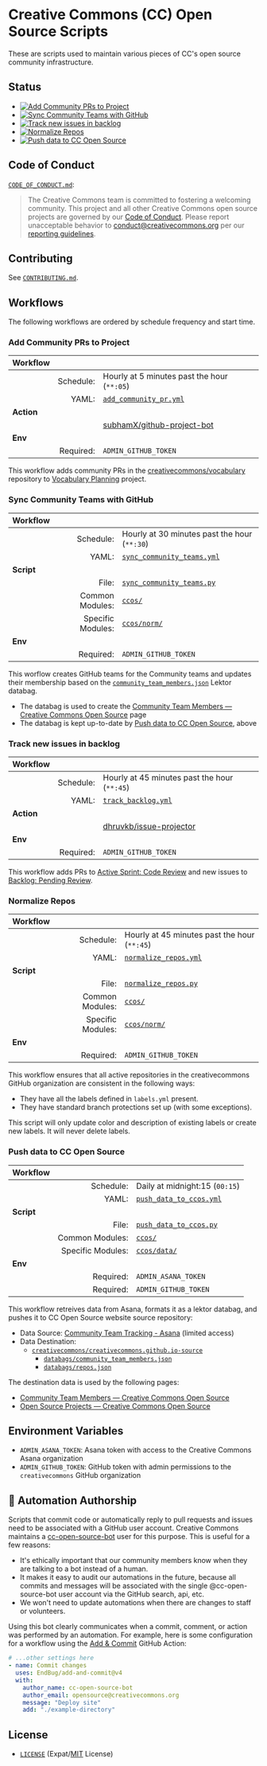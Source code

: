 # Creative Commons (CC) Open Source Scripts

These are scripts used to maintain various pieces of CC's open source community
infrastructure.


## Status

- [![Add Community PRs to Project][prs_badge]][prs_link]
- [![Sync Community Teams with GitHub][teams_badge]][teams_link]
- [![Track new issues in backlog][backlog_badge]][backlog_link]
- [![Normalize Repos][norm_badge]][norm_link]
- [![Push data to CC Open Source][data_badge]][data_link]

[prs_badge]: https://github.com/creativecommons/ccos-scripts/actions/workflows/add_community_pr.yml/badge.svg
[prs_link]: #add-community-prs-to-project
[teams_badge]: https://github.com/creativecommons/ccos-scripts/actions/workflows/sync_community_teams.yml/badge.svg
[teams_link]: #sync-community-teams-with-github
[backlog_badge]: https://github.com/creativecommons/ccos-scripts/actions/workflows/track_backlog.yml/badge.svg
[backlog_link]: #track-new-issues-in-backlog
[norm_badge]: https://github.com/creativecommons/ccos-scripts/actions/workflows/normalize_repos.yml/badge.svg
[norm_link]: #normalize-repos
[data_badge]: https://github.com/creativecommons/ccos-scripts/actions/workflows/push_data_to_ccos.yml/badge.svg
[data_link]: #push-data-to-cc-open-source


## Code of Conduct

[`CODE_OF_CONDUCT.md`](CODE_OF_CONDUCT.md):
> The Creative Commons team is committed to fostering a welcoming community.
> This project and all other Creative Commons open source projects are governed
> by our [Code of Conduct][code_of_conduct]. Please report unacceptable
> behavior to [conduct@creativecommons.org](mailto:conduct@creativecommons.org)
> per our [reporting guidelines][reporting_guide].

[code_of_conduct]: https://opensource.creativecommons.org/community/code-of-conduct/
[reporting_guide]: https://opensource.creativecommons.org/community/code-of-conduct/enforcement/


## Contributing

See [`CONTRIBUTING.md`](CONTRIBUTING.md).


## Workflows

The following workflows are ordered by schedule frequency and start time.


### Add Community PRs to Project

| **Workflow** | | |
| -- | --: | --- |
| | Schedule: | Hourly at 5 minutes past the hour (`**:05`) |
| | YAML: | [`add_community_pr.yml`][community_pr_yml] |
| **Action** | | |
| | | [subhamX/github-project-bot][proj_bot] |
| **Env** | | |
| | Required: | `ADMIN_GITHUB_TOKEN` |

This workflow adds community PRs in the
[creativecommons/vocabulary][vocab_repo] repository to [Vocabulary
Planning][vocab_plan] project.

[community_pr_yml]: .github/workflows/add_community_pr.yml
[proj_bot]: https://github.com/subhamX/github-project-bot
[vocab_repo]: https://github.com/creativecommons/vocabulary
[vocab_plan]: https://github.com/orgs/creativecommons/projects/13


### Sync Community Teams with GitHub

| **Workflow** | | |
| -- | --: | --- |
| | Schedule: | Hourly at 30 minutes past the hour (`**:30`) |
| | YAML: | [`sync_community_teams.yml`][sync_teams_yml]  |
| **Script** | | |
| | File: | [`sync_community_teams.py`][teams_file] |
| | Common Modules: | [`ccos/`](ccos/) |
| | Specific Modules: | [`ccos/norm/`](ccos/norm/) |
| **Env** | | |
| | Required: | `ADMIN_GITHUB_TOKEN` |

This worflow creates GitHub teams for the Community teams and updates their membership based on the [`community_team_members.json`][databag] Lektor databag.
 - The databag is used to create the [Community Team Members — Creative
   Commons Open Source][ctlistpage] page
 - The databag is kept up-to-date by [Push data to CC Open
   Source](#push-data-to-cc-open-source), above

[sync_teams_yml]: .github/workflows/sync_community_teams.yml
[teams_file]: sync_community_teams.py
[databag]: https://github.com/creativecommons/creativecommons.github.io-source/blob/master/databags/community_team_members.json
[ctlistpage]: https://opensource.creativecommons.org/community/community-team/members/


### Track new issues in backlog

| **Workflow** | | |
| -- | --: | --- |
| | Schedule: | Hourly at 45 minutes past the hour (`**:45`) |
| | YAML: | [`track_backlog.yml`][track_backlog] |
| **Action** | | |
| | | [dhruvkb/issue-projector][issue_bot] |
| **Env** | | |
| | Required: | `ADMIN_GITHUB_TOKEN` |

This workflow adds PRs to [Active Sprint: Code Review][active_sprint] and new issues to [Backlog: Pending Review][backlog_pending].

[track_backlog]: .github/workflows/track_backlog.yml
[issue_bot]: https://github.com/dhruvkb/issue-projector
[active_sprint]: https://github.com/orgs/creativecommons/projects/7
[backlog_pending]: https://github.com/orgs/creativecommons/projects/10


###  Normalize Repos

| **Workflow** | | |
| -- | --: | --- |
| | Schedule: | Hourly at 45 minutes past the hour (`**:45`) |
| | YAML: | [`normalize_repos.yml`][norm_pr_yml] |
| **Script** | | |
| | File: | [`normalize_repos.py`][norm_file] |
| | Common Modules: | [`ccos/`](ccos/) |
| | Specific Modules: | [`ccos/norm/`](ccos/norm/) |
| **Env** | | |
| | Required: | `ADMIN_GITHUB_TOKEN` |

This workflow ensures that all active repositories in the creativecommons
GitHub organization are consistent in the following ways:
- They have all the labels defined in `labels.yml` present.
- They have standard branch protections set up (with some exceptions).

This script will only update color and description of existing labels or create
new labels. It will never delete labels.

[norm_pr_yml]: .github/workflows/normalize_repos.yml
[norm_file]: normalize_repos.py


### Push data to CC Open Source

| **Workflow** | | |
| -- | --: | --- |
| | Schedule: | Daily at midnight:15 (`00:15`) |
| | YAML: | [`push_data_to_ccos.yml`][push_ccos_yml] |
| **Script** | | |
| | File: | [`push_data_to_ccos.py`][data_file] |
| | Common Modules: | [`ccos/`](ccos/) |
| | Specific Modules: | [`ccos/data/`](ccos/data/) |
| **Env** | | |
| | Required: | `ADMIN_ASANA_TOKEN` |
| | Required: | `ADMIN_GITHUB_TOKEN` |

This workflow retreives data from Asana, formats it as a lektor databag, and
pushes it to CC Open Source website source repository:
- Data Source: [Community Team Tracking - Asana][asana] (limited access)
- Data Destination:
  - [`creativecommons/creativecommons.github.io-source`][ccos_source]
    - [`databags/community_team_members.json`][db_community]
    - [`databags/repos.json`][db_repos]

The destination data is used by the following pages:
- [Community Team Members — Creative Commons Open Source][ctlistpage]
- [Open Source Projects — Creative Commons Open Source][osproj]

[push_ccos_yml]: .github/workflows/push_data_to_ccos.yml
[data_file]: push_data_to_ccos.py
[ctlistpage]: https://opensource.creativecommons.org/community/community-team/members/
[osproj]: https://opensource.creativecommons.org/contributing-code/projects/
[asana]: https://app.asana.com/0/1172465506923657/list
[ccos_source]: https://github.com/creativecommons/creativecommons.github.io-source
[db_community]: https://github.com/creativecommons/creativecommons.github.io-source/blob/main/databags/community_team_members.json
[db_repos]: https://github.com/creativecommons/creativecommons.github.io-source/blob/main/databags/repos.json


## Environment Variables

- `ADMIN_ASANA_TOKEN`: Asana token with access to the Creative Commons Asana
  organization
- `ADMIN_GITHUB_TOKEN`: GitHub token with admin permissions to the
  `creativecommons` GitHub organization


## :robot: Automation Authorship

Scripts that commit code or automatically reply to pull requests and issues
need to be associated with a GitHub user account. Creative Commons maintains a
[cc-open-source-bot](https://github.com/cc-open-source-bot) user for this
purpose. This is useful for a few reasons:

- It's ethically important that our community members know when they are
  talking to a bot instead of a human.
- It makes it easy to audit our automations in the future, because all commits
  and messages will be associated with the single @cc-open-source-bot user
account via the GitHub search, api, etc.
- We won't need to  update automations when there are changes to staff or
  volunteers.

Using this bot clearly communicates when a commit, comment, or action was
performed by an automation. For example, here is some configuration for a
workflow using the [Add & Commit](https://github.com/EndBug/add-and-commit)
GitHub Action:

```yml
# ...other settings here
- name: Commit changes
  uses: EndBug/add-and-commit@v4
  with:
    author_name: cc-open-source-bot
    author_email: opensource@creativecommons.org
    message: "Deploy site"
    add: "./example-directory"
```


## License

- [`LICENSE`](LICENSE) (Expat/[MIT][mit] License)

[mit]: http://www.opensource.org/licenses/MIT "The MIT License | Open Source Initiative"
